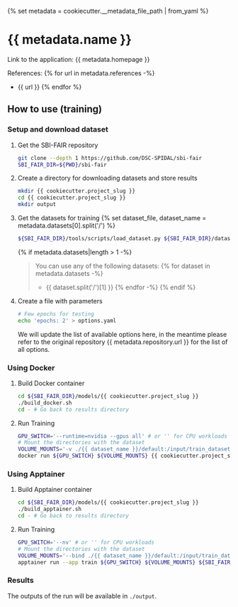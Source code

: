 {% set metadata = cookiecutter.__metadata_file_path | from_yaml  %}

# {{ metadata.name }}
Link to the application: 
{{ metadata.homepage }}

References: 
{% for url in metadata.references -%}
- {{ url }}
{% endfor %}

## How to use (training)
### Setup and download dataset
1. Get the SBI-FAIR repository 
    ```bash
    git clone --depth 1 https://github.com/DSC-SPIDAL/sbi-fair
    SBI_FAIR_DIR=${PWD}/sbi-fair
    ```

2. Create a directory for downloading datasets and store results
    ```bash
    mkdir {{ cookiecutter.project_slug }}
    cd {{ cookiecutter.project_slug }}
    mkdir output
    ```

3. Get the datasets for training
{% set dataset_file, dataset_name = metadata.datasets[0].split('/') %}
    ```bash
    ${SBI_FAIR_DIR}/tools/scripts/load_dataset.py ${SBI_FAIR_DIR}/datasets/{{ dataset_file }}/datasets.yaml {{ dataset_name }}
    ```
    {% if metadata.datasets|length > 1 -%}
    > You can use any of the following datasets:
    {% for dataset in metadata.datasets -%}
    > -  {{ dataset.split('/')[1] }}
    {% endfor -%}
    {% endif %}

4. Create a file with parameters 
    ```bash
    # Few epochs for testing
    echo 'epochs: 2' > options.yaml 
    ```
    We will update the list of available options here, in the meantime please
    refer to the original repository {{ metadata.repository.url }} for the list of all options.

### Using Docker
1. Build Docker container
    ```bash
    cd ${SBI_FAIR_DIR}/models/{{ cookiecutter.project_slug }}
    ./build_docker.sh
    cd - # Go back to results directory 
    ```

2. Run Training 
    ```bash
    GPU_SWITCH='--runtime=nvidia --gpus all' # or '' for CPU workloads
    # Mount the directories with the dataset
    VOLUME_MOUNTS='-v ./{{ dataset_name }}/default:/input/train_dataset -v ./output:/output -v ./options.yaml:/input/options.yaml'
    docker run ${GPU_SWITCH} ${VOLUME_MOUNTS} {{ cookiecutter.project_slug }} run train
    ```

### Using Apptainer
1. Build Apptainer container
    ```bash
    cd ${SBI_FAIR_DIR}/models/{{ cookiecutter.project_slug }}
    ./build_apptainer.sh
    cd - # Go back to results directory 
    ```

2. Run Training 
    ```bash
    GPU_SWITCH='--nv' # or '' for CPU workloads
    # Mount the directories with the dataset
    VOLUME_MOUNTS='--bind ./{{ dataset_name }}/default:/input/train_dataset --bind ./output:/output --bind ./options.yaml:/input/options.yaml'
    apptainer run --app train ${GPU_SWITCH} ${VOLUME_MOUNTS} ${SBI_FAIR_DIR}/models/{{ cookiecutter.project_slug }}/{{ cookiecutter.project_slug }}.sif
    ```

### Results
The outputs of the run will be available in `./output`.